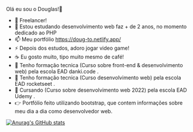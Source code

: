 Olá eu sou o Douglas!👋

- 🔭 Freelancer!
- 🌱 Estou estudando desenvolvimento web faz + de 2 anos, no momento dedicado ao PHP
- 📫 Meu portfólio https://doug-to.netlify.app/
- ⚡ Depois dos estudos, adoro jogar video game!
- ☕ Eu gosto muito, tipo muito mesmo de café!
- 📜 Tenho formação tecnica (Curso sobre front-end & desenvolvimento web) pela escola EAD danki.code .
- 📜 Tenho formação tecnica (Curso desenvolvimento web) pela escola EAD rocketseet .
- 📜 Cursando (Curso sobre desenvolvimento web 2022) pela escola EAD Udemy .
- 👉 Portfólio feito utilizando bootstrap, que contem informações sobre meu dia a dia como desenvolvedor web.

[![Anurag's GitHub stats](https://github-readme-stats.vercel.app/api?username=douglas-to$theme=discord_old_blurple)](https://github.com/anuraghazra/github-readme-stats)
